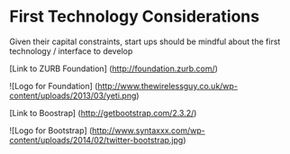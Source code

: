 # First Technology Considerations

Given their capital constraints, start ups should be mindful about the first technology / interface to develop

[Link to ZURB Foundation] (http://foundation.zurb.com/)

![Logo for Foundation] (http://www.thewirelessguy.co.uk/wp-content/uploads/2013/03/yeti.png)

[Link to Boostrap] (http://getbootstrap.com/2.3.2/)

![Logo for Bootstrap] (http://www.syntaxxx.com/wp-content/uploads/2014/02/twitter-bootstrap.jpg)
